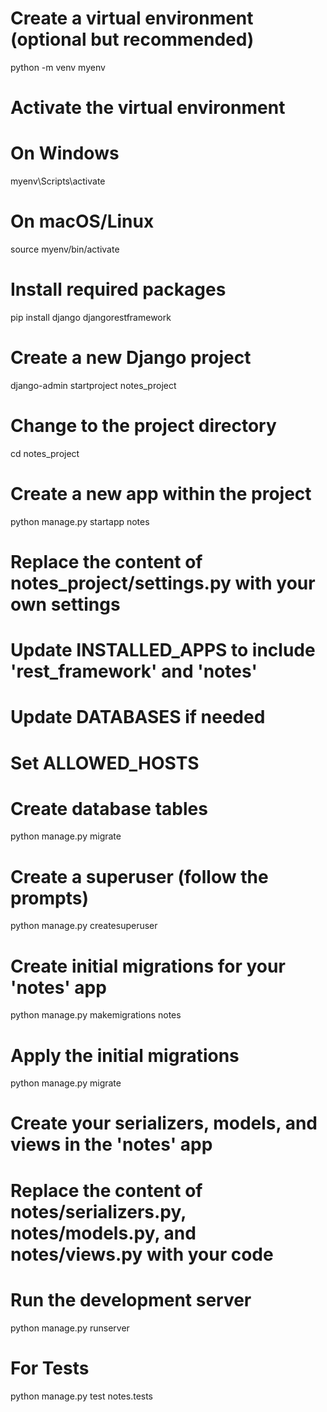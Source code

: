# Create a virtual environment (optional but recommended)
python -m venv myenv
# Activate the virtual environment
# On Windows
myenv\Scripts\activate
# On macOS/Linux
source myenv/bin/activate

# Install required packages
pip install django djangorestframework

# Create a new Django project
django-admin startproject notes_project

# Change to the project directory
cd notes_project

# Create a new app within the project
python manage.py startapp notes

# Replace the content of notes_project/settings.py with your own settings
# Update INSTALLED_APPS to include 'rest_framework' and 'notes'
# Update DATABASES if needed
# Set ALLOWED_HOSTS

# Create database tables
python manage.py migrate

# Create a superuser (follow the prompts)
python manage.py createsuperuser

# Create initial migrations for your 'notes' app
python manage.py makemigrations notes

# Apply the initial migrations
python manage.py migrate

# Create your serializers, models, and views in the 'notes' app
# Replace the content of notes/serializers.py, notes/models.py, and notes/views.py with your code

# Run the development server
python manage.py runserver

# For Tests
python manage.py test notes.tests
